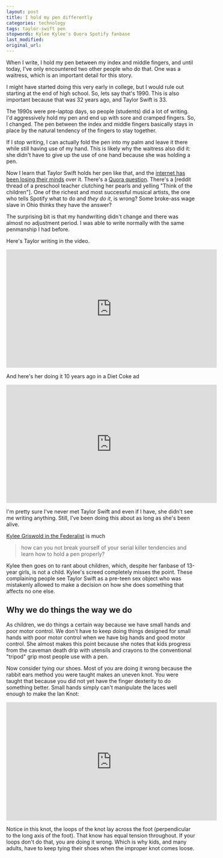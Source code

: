 ```yaml
---
layout: post
title: I hold my pen differently
categories: technology
tags: taylor-swift pen
stopwords: Kylee Kylee's Quora Spotify fanbase
last_modified:
original_url:
---
```


When I write, I hold my pen between my index and middle fingers, and until today, I've only encountered two other people who do that. One was a waitress, which is an important detail for this story.

<!--more-->

I might have started doing this very early in college, but I would rule out starting at the end of high school. So, lets say that's 1990. This is also important because that was 32 years ago, and Taylor Swift is 33.

The 1990s were pre-laptop days, so people (students) did a lot of writing. I'd aggressively hold my pen and end up with sore and cramped fingers. So, I changed. The pen between the index and middle fingers basically stays in place by the natural tendency of the fingers to stay together.

If I stop writing, I can actually fold the pen into my palm and leave it there while still having use of my hand. This is likely why the waitress also did it: she didn't have to give up the use of one hand because she was holding a pen.

Now I learn that Taylor Swift holds her pen like that, and the [internet has been losing their minds](https://slate.com/culture/2022/10/taylor-swift-midnights-anti-hero-video-pen-photos.html) over it. There's a [Quora question](https://www.quora.com/How-does-Taylor-Swift-hold-a-pencil).  There's a [reddit thread of a preschool teacher clutching her pearls and yelling "Think of the children"]. One of the richest and most successful musical artists, the one who tells Spotify what to do and *they do it*, is wrong? Some broke-ass wage slave in Ohio thinks they have the answer?

The surprising bit is that my handwriting didn't change and there was almost no adjustment period. I was able to write normally with the same penmanship I had before.

Here's Taylor writing in the video.

<div class="youtube">
<iframe width="560" height="315" src="https://www.youtube.com/embed/b1kbLwvqugk" title="YouTube video player" frameborder="0" allow="accelerometer; autoplay; clipboard-write; encrypted-media; gyroscope; picture-in-picture; web-share" allowfullscreen></iframe>
</div>

And here's her doing it 10 years ago in a Diet Coke ad

<div class="youtube">
<iframe width="560" height="315" src="https://www.youtube.com/embed/L0KmvWL6Dfw" title="YouTube video player" frameborder="0" allow="accelerometer; autoplay; clipboard-write; encrypted-media; gyroscope; picture-in-picture; web-share" allowfullscreen></iframe>
</div>

I'm pretty sure I've never met Taylor Swift and even if I have, she didn't see me writing anything. Still, I've been doing this about as long as she's been alive.

[Kylee Griswold in the Federalist](https://thefederalist.com/2022/10/21/taylor-swift-holds-her-pen-like-an-absolute-psycho/) is much

> how can you not break yourself of your serial killer tendencies and learn how to hold a pen properly?

Kylee then goes on to rant about children, which, despite her fanbase of 13-year girls, is not a child. Kylee's screed completely misses the point. These complaining people see Taylor Swift as a pre-teen sex object who was mistakenly allowed to make a decision on how she does something that affects no one else.

## Why we do things the way we do

As children, we do things a certain way because we have small hands and poor motor control. We don't have to keep doing things designed for small hands with poor motor control when we have big hands and good motor control. She almost makes this point because she notes that kids progress from the caveman death drip with utensils and crayons to the conventional "tripod" grip most people use with a pen.

Now consider tying our shoes. Most of you are doing it wrong because the rabbit ears method you were taught makes an uneven knot. You were taught that because you did not yet have the finger dexterity to do something better. Small hands simply can't manipulate the laces well enough to make the Ian Knot:

<div class="youtube">
<iframe width="560" height="315" src="https://www.youtube.com/embed/_O-xaJrao1w" title="YouTube video player" frameborder="0" allow="accelerometer; autoplay; clipboard-write; encrypted-media; gyroscope; picture-in-picture; web-share" allowfullscreen></iframe>
</div>

Notice in this knot, the loops of the knot lay across the foot (perpendicular to the long axis of the foot). That know has equal tension throughout. If your loops don't do that, you are doing it wrong. Which is why kids, and many adults, have to keep tying their shoes when the improper knot comes loose.
